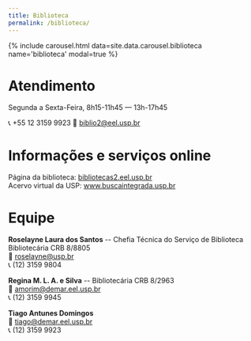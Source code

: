 ```yaml
---
title: Biblioteca
permalink: /biblioteca/
---
```


<style>
body {text-align: left;}
</style>

<div class="col-md-6 float-md-right mb-2">
{% include carousel.html data=site.data.carousel.biblioteca name='biblioteca' modal=true %}
</div>

# Atendimento

Segunda a Sexta-Feira,
8h15-11h45 &mdash; 13h-17h45

:telephone_receiver: +55 12 3159 9923
:email: [biblio2@eel.usp.br](mailto:biblio2@eel.usp.br)

# Informações e serviços online

Página da biblioteca: <a target="_blank" href="http://bibliotecas2.eel.usp.br">bibliotecas2.eel.usp.br</a>  
Acervo virtual da USP: <a target="_blank" href="http://www.buscaintegrada.usp.br">www.buscaintegrada.usp.br</a>

# Equipe

**Roselayne Laura dos Santos** -- Chefia Técnica do Serviço de Biblioteca  
Bibliotecária CRB 8/8805  
:email: [roselayne@usp.br](mailto:roselayne@usp.br)  
:telephone_receiver: (12) 3159 9804

**Regina M. L. A. e Silva** -- Bibliotecária CRB 8/2963  
:email: [amorim@demar.eel.usp.br](mailto:amorim@demar.eel.usp.br)  
:telephone_receiver: (12) 3159 9945

**Tiago Antunes Domingos**  
 :email: [tiago@demar.eel.usp.br](mailto:tiago@demar.eel.usp.br)  
:telephone_receiver: (12) 3159 9923
